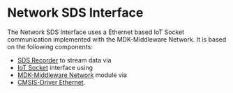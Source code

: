 # Network SDS Interface

The Network SDS Interface uses a Ethernet based IoT Socket communication implemented with the MDK-Middleware Network. It is based on the following components:

- [SDS Recorder](https://github.com/ARM-software/SDS-Framework/tree/main/sds#synchronous-data-stream-recorder) to stream data via
- [IoT Socket](https://mdk-packs.github.io/IoT_Socket/html/index.html) interface using
- [MDK-Middleware Network](https://arm-software.github.io/MDK-Middleware/latest/Network/index.html) module via
- [CMSIS-Driver Ethernet](https://arm-software.github.io/CMSIS_6/latest/Driver/index.html).
